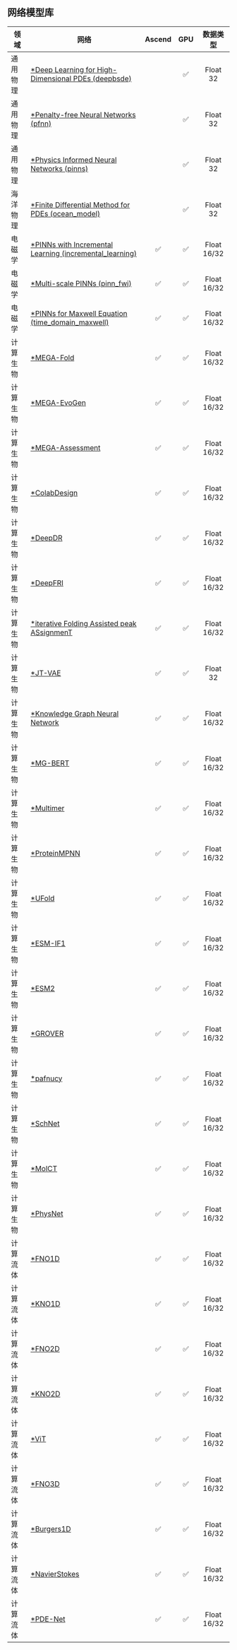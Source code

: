 ## 网络模型库

| 领域    | 网络                                                                                                                                      | Ascend | GPU |    数据类型     |
|-------|-----------------------------------------------------------------------------------------------------------------------------------------|:------:|:---:|:-----------:|
| 通用物理  | [*Deep Learning for High-Dimensional PDEs (deepbsde)](https://gitee.com/mindspore/models/tree/master/research/hpc/deepbsde/README.md)   |        |  ✅  |  Float 32   |
| 通用物理  | [*Penalty-free Neural Networks (pfnn)](https://gitee.com/mindspore/models/tree/master/research/hpc/pfnn/README_CN.md)                   |        |  ✅  |  Float 32   |
| 通用物理  | [*Physics Informed Neural Networks (pinns)](https://gitee.com/mindspore/models/tree/master/research/hpc/pinns/README_CN.md)             |        |  ✅  |  Float 32   |
| 海洋物理  | [*Finite Differential Method for PDEs (ocean_model)](https://gitee.com/mindspore/models/tree/master/research/hpc/ocean_model/README.md) |        |  ✅  |  Float 32   |
| 电磁学   | [*PINNs with Incremental Learning (incremental_learning)](./MindElec/examples/physics_driven/incremental_learning/README_CN.md)        |   ✅    |  ✅  | Float 16/32 |
| 电磁学   | [*Multi-scale PINNs (pinn_fwi)](MindElec/examples/physics_driven/pinn_fwi/README.md)                                                  |   ✅    |  ✅  | Float 16/32 |
| 电磁学   | [*PINNs for Maxwell Equation (time_domain_maxwell)](./MindElec/examples/physics_driven/time_domain_maxwell/README_CN.md)               |   ✅    |  ✅  | Float 16/32 |
| 计算生物 | [*MEGA-Fold](./MindSPONGE/applications/MEGAProtein/README_CN.md)         |   ✅   | ✅ | Float 16/32 |
| 计算生物 | [*MEGA-EvoGen](./MindSPONGE/applications/MEGAProtein/README_CN.md)       |   ✅   | ✅ | Float 16/32 |
| 计算生物 | [*MEGA-Assessment](./MindSPONGE/applications/MEGAProtein/README_CN.md)   |   ✅   | ✅ | Float 16/32 |
| 计算生物 | [*ColabDesign](./MindSPONGE/applications/research/Colabdesign)           |   ✅   | ✅ | Float 16/32 |
| 计算生物 | [*DeepDR](./MindSPONGE/applications/research/DeepDR/README.md)           |   ✅   | ✅ | Float 16/32 |
| 计算生物 | [*DeepFRI](./MindSPONGE/applications/research/DeepFRI/README_CN.md)      |   ✅   | ✅ | Float 16/32 |
| 计算生物 | [*iterative Folding Assisted peak ASsignmenT](./MindSPONGE/applications/research/FAAST/README_CN.md)          |   ✅   | ✅ | Float 16/32 |
| 计算生物 | [*JT-VAE](./MindSPONGE/applications/research/JT-VAE/README.md)           |   ✅   | ✅ |  Float 32  |
| 计算生物 | [*Knowledge Graph Neural Network](./MindSPONGE/applications/research/KGNN/README.md)               |   ✅   | ✅ | Float 16/32 |
| 计算生物 | [*MG-BERT](https://gitee.com/mindspore/mindscience/blob/master/MindSPONGE/applications/research/MG_BERT/README.md)         |   ✅   | ✅ | Float 16/32 |
| 计算生物 | [*Multimer](./MindSPONGE/applications/research/Multimer/README.md)       |   ✅   | ✅ | Float 16/32 |
| 计算生物 | [*ProteinMPNN](./MindSPONGE/applications/research/ProteinMPNN/README.md) |   ✅   | ✅ | Float 16/32 |
| 计算生物 | [*UFold](./MindSPONGE/applications/research/UFold/README_CN.md)          |   ✅   | ✅ | Float 16/32 |
| 计算生物 | [*ESM-IF1](./MindSPONGE/applications/research/esm/README_CN.md)              |   ✅   | ✅ | Float 16/32 |
| 计算生物 | [*ESM2]()              |   ✅   | ✅ | Float 16/32 |
| 计算生物 | [*GROVER](./MindSPONGE/applications/research/grover/README.md)           |   ✅   | ✅ | Float 16/32 |
| 计算生物 | [*pafnucy](./MindSPONGE/applications/research/pafnucy/README.md)         |   ✅   | ✅ | Float 16/32 |
| 计算生物 | [*SchNet](./MindSPONGE/cybertron/)              |   ✅   | ✅ | Float 16/32 |
| 计算生物 | [*MolCT](./MindSPONGE/cybertron/)              |   ✅   | ✅ | Float 16/32 |
| 计算生物 | [*PhysNet](./MindSPONGE/cybertron/)              |   ✅   | ✅ | Float 16/32 |
| 计算流体 | [*FNO1D](./MindFlow/applications/data_driven/burgers_fno/README_CN.md)              |   ✅   | ✅ | Float 16/32 |
| 计算流体 | [*KNO1D](./MindFlow/applications/data_driven/burgers_kno/README_CN.md)              |   ✅   | ✅ | Float 16/32 |
| 计算流体 | [*FNO2D](./MindFlow/applications/data_driven/navier_stokes_fno/README_CN.md)              |   ✅   | ✅ | Float 16/32 |
| 计算流体 | [*KNO2D](./MindFlow/applications/data_driven/navier_stokes_kno/README_CN.md)              |   ✅   | ✅ | Float 16/32 |
| 计算流体 | [*ViT](./MindFlow/applications/data_driven/airfoil/2D_steady/README_CN.md)              |   ✅   | ✅ | Float 16/32 |
| 计算流体 | [*FNO3D](./MindFlow/applications/data_driven/navier_stokes_3d_fno/README_CN.md)              |   ✅   | ✅ | Float 16/32 |
| 计算流体 | [*Burgers1D](./MindFlow/applications/physics_driven/Burgers/README_CN.md)              |   ✅   | ✅ | Float 16/32 |
| 计算流体 | [*NavierStokes](./MindFlow/applications/physics_driven/cylinder_flow/README_CN.md)              |   ✅   | ✅ | Float 16/32 |
| 计算流体 | [*PDE-Net](./MindFlow/applications/data_mechanism_fusion/variant_linear_coe_pde_net/README_CN.md)    |   ✅   | ✅ | Float 16/32 |